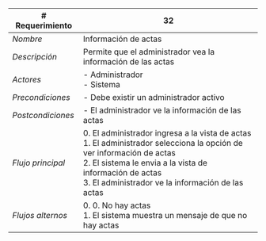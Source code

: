 |# Requerimiento|32 |
|-|-|
| *Nombre*|Información de actas
| *Descripción*| Permite que el administrador vea la información de las actas |
|*Actores*| - Administrador<br> - Sistema
|*Precondiciones*| - Debe existir un administrador activo
|*Postcondiciones*| - El administrador ve la información de las actas
|*Flujo principal*|0.  El administrador ingresa a la vista de actas<br>1.  El administrador selecciona la opción de ver información de actas<br>2.  El sistema le envia a la vista de información de actas<br>3.  El administrador ve la información de las actas
|*Flujos alternos*|0.  0. No hay actas<br>1. El sistema muestra un mensaje de que no hay actas
